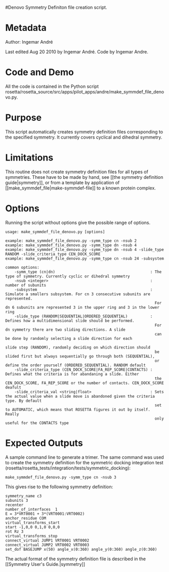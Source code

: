 #Denovo Symmetry Definiton file creation script.

Metadata
========

Author: Ingemar André

Last edited Aug 20 2010 by Ingemar André. Code by Ingemar Andre.

Code and Demo
=============

All the code is contained in the Python script rosetta/rosetta\_source/src/apps/pilot\_apps/andre/make\_symmdef\_file\_denovo.py.

Purpose
===========================================

This script automatically creates symmetry definition files corresponding to the specified symmetry. It currently covers cyclical and dihedral symmetry.

Limitations
===========

This routine does not create symmetry definition files for all types of symmetries. These have to be made by hand, see [[the symmetry definition guide|symmetry]], or from a template by application of [[make_symmdef_file|make-symmdef-file]] to a known protein complex.

Options
=======

Running the script without options give the possible range of options.

```
usage: make_symmdef_file_denovo.py [options]

example: make_symmdef_file_denovo.py -symm_type cn -nsub 2
example: make_symmdef_file_denovo.py -symm_type dn -nsub 4
example: make_symmdef_file_denovo.py -symm_type dn -nsub 4 -slide_type RANDOM -slide_criteria_type CEN_DOCK_SCORE
example: make_symmdef_file_denovo.py -symm_type cn -nsub 24 -subsystem

common options:
    -symm_type (cn|dn)                                          : The type of symmetry. Currently cyclic or dihedral symmetry
    -nsub <integer>                                             : number of subunits
    -subsystem                                                  : Simulate a smallers subsystem. For cn 3 consecutive subunits are represented.
                                                                  For dn 6 subunits are represented 3 in the upper ring and 3 in the lower ring
    -slide_type (RANDOM|SEQUENTIAL|ORDERED_SEQUENTIAL)          : Defines how a multidimensional slide should be performed.
                                                                  For dn symmetry there are two sliding directions. A slide
                                                                  can be done by randomly selecting a slide direction for each
                                                                  slide step (RANDOM), randomly deciding on which direction should
                                                                  be slided first but always sequentially go through both (SEQUENTIAL),
                                                                  or define the order yourself (ORDERED_SEQUENTIAL). RANDOM default
    -slide_criteria_type (CEN_DOCK_SCORE|FA_REP_SCORE|CONTACTS) : Defines what the criteria is for abandaning a slide. Either
                                                                  the CEN_DOCK_SCORE, FA_REP_SCORE or the number of contacts. CEN_DOCK_SCORE deafult
    -slide_criteria_val <string|float>                          : Sets the actual value when a slide move is abandoned given the criteria type. By default
                                                                  set to AUTOMATIC, which means that ROSETTA figures it out by itself. Really
                                                                  only useful for the CONTACTS type
```

Expected Outputs
================

A sample command line to generate a trimer. The same command was used to create the symmetry definition for the symmetric docking integration test (rosetta/rosetta\_tests/integration/tests/symmetric\_docking):

```
make_symmdef_file_denovo.py -symm_type cn -nsub 3
```

This gives rise to the following symmetry definition:

```
symmetry_name c3
subunits 3
recenter
number_of_interfaces  1
E = 3*VRT0001 + 3*(VRT0001:VRT0002)
anchor_residue COM
virtual_transforms_start
start -1,0,0 0,1,0 0,0,0
rot Rz 3
virtual_transforms_stop
connect_virtual JUMP1 VRT0001 VRT0002
connect_virtual JUMP2 VRT0002 VRT0003
set_dof BASEJUMP x(50) angle_x(0:360) angle_y(0:360) angle_z(0:360)
```

The actual format of the symmetry definition file is described in the [[Symmetry User's Guide.|symmetry]]
